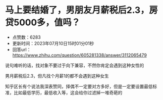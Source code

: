 # 马上要结婚了，男朋友月薪税后2.3，房贷5000多，值吗？
- 点赞数：6283
- 更新时间：2023年07月10日15时01分01秒
- 回答url：https://www.zhihu.com/question/605281338/answer/3112065479
<body>
 <p data-pid="3PoJMCcX">说句难听的话，找对象不要过于向下兼容，不然你肯定会遇到这种女性的</p>
 <p data-pid="5A5jNZNP">男月薪税后2.3，但凡找个月薪1的都不会遇到这种女生</p>
 <p data-pid="R8ABiqTa">知乎区长有个说法我深表赞同，择偶不一定要对方多好，但是一定要设置最低标准，比如最低学历，最低收入等，这会给你过滤掉一堆奇葩的</p>
</body>